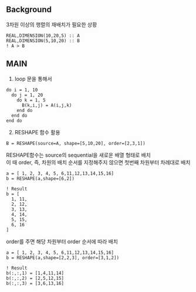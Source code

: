 ## Background
3차원 이상의 행렬의 재배치가 필요한 상황

```Fortran
REAL,DIMENSION(10,20,5) :: A
REAL,DIMENSION(5,10,20) :: B
! A > B
```

## MAIN
1. loop 문을 통해서
```Fortran
do i = 1, 10
  do j = 1, 20
    do k = 1, 5
      B(k,i,j) = A(i,j,k) 
    end do
  end do
end do
```

2. RESHAPE 함수 활용
```Fortran
B = RESHAPE(source=A, shape=[5,10,20], order=[2,3,1])
```

RESHAPE함수는 source의 sequential을 새로운 배열 형태로 배치   
이 때 order, 즉, 차원의 배치 순서를 지정해주지 않으면 첫번째 차원부터 차례대로 배치
```
a = [ 1, 2, 3, 4, 5, 6,11,12,13,14,15,16]
b = RESHAPE(a,shape=[6,2])

! Result
b = [
  1, 11,
  2, 12,
  3, 13,
  4, 14,
  5, 15,
  6, 16
]
```

order를 주면 해당 차원부터 order 순서에 따라 배치
```
a = [ 1, 2, 3, 4, 5, 6,11,12,13,14,15,16]
b = RESHAPE(a,shape=[2,2,3], order=[3,1,2])

! Result
b(:,:,1) = [1,4,11,14]
b(:,:,2) = [2,5,12,15]
b(:,:,3) = [3,6,13,16]
```